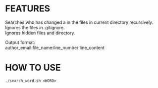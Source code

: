 # FEATURES #

Searches who has changed a <WORD> in the files in current directory recursively.  
Ignores the files in .gitignore.  
Ignores hidden files and directory.  
  
Output format:  
author_email:file_name:line_number:line_content
  
# HOW TO USE #
```
./search_word.sh <WORD>
```
